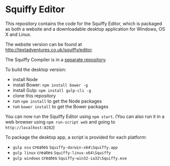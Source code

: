 # Squiffy Editor

This repository contains the code for the Squiffy Editor, which is packaged as both a website and a
downloadable desktop application for Windows, OS X and Linux.

The website version can be found at http://textadventures.co.uk/squiffy/editor.

The Squiffy Compiler is in a [separate repository](https://github.com/textadventures/squiffy).

To build the desktop version:

- install Node
- install Bower: `npm install bower -g`
- install Gulp: `npm install gulp-cli -g`
- clone this repository
- run `npm install` to get the Node packages
- run `bower install` to get the Bower packages

You can now run the Squiffy Editor using `npm start`. (You can also run it in a web browser using `npm run-script web`
and going to `http://localhost:8282`)

To package the desktop app, a script is provided for each platform:

- `gulp osx` creates `Squiffy-darwin-x64\Squiffy.app`
- `gulp linux` creates `Squiffy-linux-x64\Squiffy`
- `gulp windows` creates `Squiffy-win32-ia32\Squiffy.exe`
